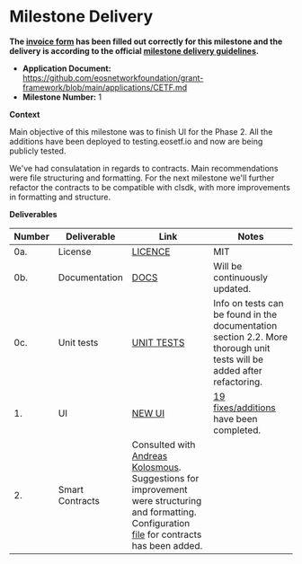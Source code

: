 # Milestone Delivery

**The [invoice form](https://forms.gle/wLuAzXKa9qYrZQob9) has been filled out correctly for this milestone and the delivery is according to the official [milestone delivery guidelines](https://github.com/eosnetworkfoundation/grant-framework/blob/master/docs/milestone-deliverables-guidelines.md).**

- **Application Document:** https://github.com/eosnetworkfoundation/grant-framework/blob/main/applications/CETF.md
- **Milestone Number:** 1

**Context**

Main objective of this milestone was to finish UI for the Phase 2. All the additions have been deployed to testing.eosetf.io and now are being publicly tested.

We've had consulatation in regards to contracts. Main recommendations were file structuring and formatting. For the next milestone we'll further refactor the contracts to be compatible with clsdk, with more improvements in formatting and structure.

**Deliverables**

| Number | Deliverable     | Link                                                                                                                                                                                                                                                       | Notes                                                                                                                           |
| ------ | --------------- | ---------------------------------------------------------------------------------------------------------------------------------------------------------------------------------------------------------------------------------------------------------- | ------------------------------------------------------------------------------------------------------------------------------- |
| 0a.    | License         | [LICENCE](https://github.com/n0umen0n/sceosetf/blob/master/)                                                                                                                                                                                               | MIT                                                                                                                             |
| 0b.    | Documentation   | [DOCS](https://docs.eosetf.io/#/)                                                                                                                                                                                                                          | Will be continuously updated.                                                                                                   |
| 0c.    | Unit tests      | [UNIT TESTS](https://docs.eosetf.io/#/)                                                                                                                                                                                                                    | Info on tests can be found in the documentation section 2.2. More thorough unit tests will be added after refactoring.          |
| 1.     | UI              | [NEW UI](https://testing.eosetf.io/)                                                                                                                                                                                                                       | [19 fixes/additions](https://docs.google.com/document/d/1u_-e9HplzpKDWhYt8QBgN9KkEoAyiTnHfkI-XT87SuM/edit) have been completed. |
| 2.     | Smart Contracts | Consulted with [Andreas Kolosmous](https://twitter.com/kouloumos). Suggestions for improvement were structuring and formatting. Configuration [file](https://github.com/lennarlehestik/eosetfv2/blob/main/src/fundconfig.js) for contracts has been added. |
